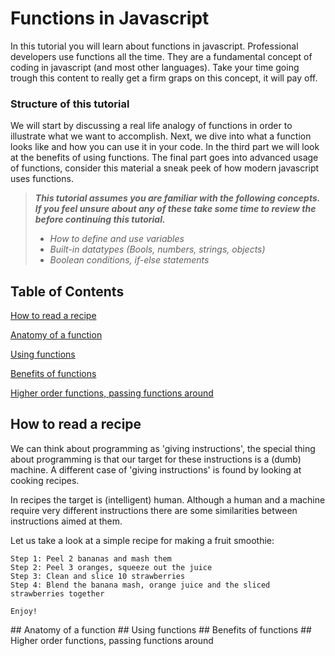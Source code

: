 # Functions in Javascript

In this tutorial you will learn about functions in javascript. Professional developers use functions all the time. They are a fundamental concept of coding in javascript (and most other languages). Take your time going trough this content to really get a firm graps on this concept, it will pay off.

### Structure of this tutorial
We will start by discussing a real life analogy of functions in order to illustrate what we want to accomplish. Next, we dive into what a function looks like and how you can use it in your code. In the third part we will look at the benefits of using functions. The final part goes into advanced usage of functions, consider this material a sneak peek of how modern javascript uses functions.

> _**This tutorial assumes you are familiar with the following concepts. If you feel unsure about any of these take some time to review the before continuing this tutorial.**_
> 
> - _How to define and use variables_
> - _Built-in datatypes (Bools, numbers, strings, objects)_
> - _Boolean conditions, if-else statements_

## Table of Contents  
[How to read a recipe](#recipe)  

[Anatomy of a function](#anatomy)

[Using functions](#using)

[Benefits of functions](#benefits)

[Higher order functions, passing functions around](#passing)


## How to read a recipe
<a name="recipe"/>
We can think about programming as 'giving instructions', the special thing about programming is that our target for these instructions is a (dumb) machine. 
A different case of 'giving instructions' is found by looking at cooking recipes. 

In recipes the target is (intelligent) human. Although a human and a machine require very different instructions there are some similarities between instructions aimed at them.


Let us take a look at a simple recipe for making a fruit smoothie:
```
Step 1: Peel 2 bananas and mash them
Step 2: Peel 3 oranges, squeeze out the juice
Step 3: Clean and slice 10 strawberries
Step 4: Blend the banana mash, orange juice and the sliced strawberries together

Enjoy!
```


<a name="anatomy"/>
## Anatomy of a function

<a name="using"/>
## Using functions

<a name="benefits"/>
## Benefits of functions

<a name="passing"/>
## Higher order functions, passing functions around 
